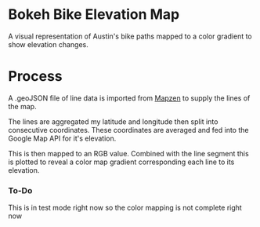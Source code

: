 # Bokeh Bike Elevation Map
A visual representation of Austin's bike paths mapped to a color gradient to show elevation changes.


# Process
A .geoJSON file of line data is imported from <a href="https://mapzen.com/data/metroextracts/metro/austin_texas/">Mapzen</a> to supply the lines of the map.

The lines are aggregated my latitude and longitude then split into consecutive coordinates. These coordinates are averaged and fed into the Google Map API for it's elevation.

This is then mapped to an RGB value. Combined with the line segment this is plotted to reveal a color map gradient corresponding each line to its elevation.

### To-Do
This is in test mode right now so the color mapping is not complete right now
